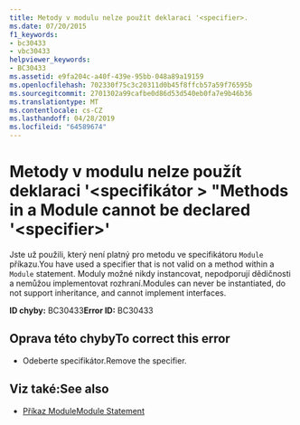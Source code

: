 ```yaml
---
title: Metody v modulu nelze použít deklaraci '<specifier>.
ms.date: 07/20/2015
f1_keywords:
- bc30433
- vbc30433
helpviewer_keywords:
- BC30433
ms.assetid: e9fa204c-a40f-439e-95bb-048a89a19159
ms.openlocfilehash: 702330f75c3c20311d0b45f8ffcb57a59f76595b
ms.sourcegitcommit: 2701302a99cafbe0d86d53d540eb0fa7e9b46b36
ms.translationtype: MT
ms.contentlocale: cs-CZ
ms.lasthandoff: 04/28/2019
ms.locfileid: "64589674"
---
```

# <a name="methods-in-a-module-cannot-be-declared-specifier"></a><span data-ttu-id="dda69-102">Metody v modulu nelze použít deklaraci '\<specifikátor > "</span><span class="sxs-lookup"><span data-stu-id="dda69-102">Methods in a Module cannot be declared '\<specifier>'</span></span>
<span data-ttu-id="dda69-103">Jste už použili, který není platný pro metodu ve specifikátoru `Module` příkazu.</span><span class="sxs-lookup"><span data-stu-id="dda69-103">You have used a specifier that is not valid on a method within a `Module` statement.</span></span> <span data-ttu-id="dda69-104">Moduly možné nikdy instancovat, nepodporují dědičnosti a nemůžou implementovat rozhraní.</span><span class="sxs-lookup"><span data-stu-id="dda69-104">Modules can never be instantiated, do not support inheritance, and cannot implement interfaces.</span></span>  
  
 <span data-ttu-id="dda69-105">**ID chyby:** BC30433</span><span class="sxs-lookup"><span data-stu-id="dda69-105">**Error ID:** BC30433</span></span>  
  
## <a name="to-correct-this-error"></a><span data-ttu-id="dda69-106">Oprava této chyby</span><span class="sxs-lookup"><span data-stu-id="dda69-106">To correct this error</span></span>  
  
- <span data-ttu-id="dda69-107">Odeberte specifikátor.</span><span class="sxs-lookup"><span data-stu-id="dda69-107">Remove the specifier.</span></span>  
  
## <a name="see-also"></a><span data-ttu-id="dda69-108">Viz také:</span><span class="sxs-lookup"><span data-stu-id="dda69-108">See also</span></span>

- [<span data-ttu-id="dda69-109">Příkaz Module</span><span class="sxs-lookup"><span data-stu-id="dda69-109">Module Statement</span></span>](../../visual-basic/language-reference/statements/module-statement.md)
